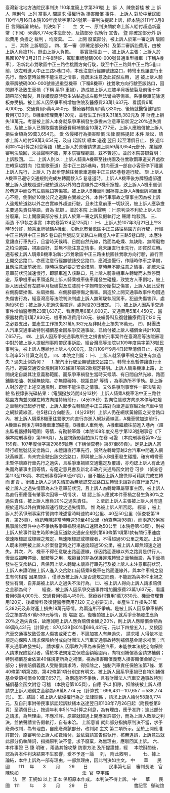 臺灣新北地方法院民事判決
110年度簡上字第261號
上  訴  人  陳詹碧桂
被 
上 訴
人  陳俐勻  
上列
當事人
間請求
侵權行為
損害賠償
事件，
上訴人
對於中華民國110年4月16日本院109年度訴字第124號第一審判決提起上訴，經本院於111年3月8日
言詞辯論
終結，判決如下： 
    主  文
一、原判決關於命上訴人給付超過新臺幣（下同）58萬8,774元本息部分，及該部分
假執行
宣告，
暨
除確定部分外
訴訟費用
負擔之
裁判
，均廢棄。
二、
上開
廢棄部分，被上訴人於第一審之訴
駁回
。
三、其餘
上訴駁回
。
四、第一審（除確定部分外）及第二審訴訟費用，由被上訴人負擔1%，餘由上訴人負擔。
    事實及理由
一、被上訴人主張：上訴人於民國107年3月21日上午8時許，駕駛車牌號碼000-000號普通重型機車（下稱A機車），沿新北市鶯歌區中正三路往桃園方向行駛，駛至中正三路與中正三路5巷口前，欲左轉進入中正三路5巷口時，本應注意行經無號誌路口，轉彎車應讓直行車先行，而依當時並無不能注意之情事，竟疏未注意及此貿然左轉，
適
被上訴人騎乘車牌號碼000-000號普通重型機車（下稱B機車）往鶯歌方向行駛至該路口，因閃避不及致生車禍（下稱
系爭
車禍），造成被上訴人左膝半月板破裂及前後十字韌帶部分斷裂，且後續復原時發生沾黏造成左膝無法彎曲等傷害。系爭機車前除泥板亦受損。被上訴人因系爭車禍增加住院及醫療費23萬1,637元、看護費6萬4,000元、交通費用5萬4,450元、醫療器材費用1萬7,830元、後續就醫復健相關費用7,120元，B機車修理費用120元，並發生工作損失31萬5,382元及
非
財產上損失18萬元。考量被上訴人本身就系爭車禍發生承擔未注意車前狀況之20%過失責任，及被上訴人已領取傷害醫療費用補償金10萬2,777元，上訴人應賠償被上訴人損失金額為59萬3,654元。
爰
依侵權行為損害賠償
法律
關係提起
本件
訴訟，請求上訴人給付59萬3,654元，及自
起訴狀
繕本
送達
翌日
起至清償日止，
按
週年利率5%計算之利息等語（被上訴人於原審請求逾上開59萬3,654元部分，業經原審判決駁回，未據聲明不服，非本院審理範圍，茲不贅述）。並於本院答辯聲明：上訴駁回。
二、上訴人則以：上訴人騎乘A機車至往桃園及往鶯歌兩車道交界處欲左轉穿越對向（往鶯歌車道）至中正三路5巷時，對向車道一部自小客車停下禮讓上訴人先行，上訴人
乃
起步穿越往鶯歌車道朝中正三路5巷巷道行駛。
詎
上訴人A機車已遵守交通規則完成左轉而駛入5 巷巷道時，上訴人A機車後方牌照處卻遭被上訴人違規超速行駛於道路以外的白實線外之B機車擦撞，致上訴人A機車側倒於巷道中而受有左肩脫臼等傷害。被上訴人B機車則因擦撞上訴人A機車牌照而重心不穩，側倒於10幾公尺之道路白實線之外。本件行車事故之肇事主因為被上訴人違規於道路以外之白實線外超速行駛，且未注意前車一切狀況，被上訴人應承擔主要過失責任等語，資為
抗辯
。並於本院
上訴聲明
：㈠原判決不利於上訴人部分廢棄。㈡上開廢棄部分被上訴人於第一審之訴及假執行之
聲請
均駁回。
三、
兩造
不爭執之事實（本院卷第124至125頁）：
㈠、上訴人於107年3月21日上午8時15分許，騎乘車牌號碼A機車，沿新北市鶯歌區中正三路往桃園方向行駛，行經中正三路與中正三路5 巷口前無號誌交叉路口左轉進入中正三路5巷口時，本應注意讓直行車先行，且當時天候晴、日間自然光線，路面為乾燥、無缺陷、無障礙物之柏油道路，視距良好，並無不能注意之情事，竟未讓直行車先行，即貿然左轉。適有被上訴人騎乘B機車沿新北市鶯歌區中正三路由桃園往鶯歌方向行駛，直行至上開交岔路口，亦應注意行經無號誌交岔路口，應減速慢行，作隨時停車之準備，且應注意車前狀況，隨時採取必要之安全措施，當時無不能注意之情事，卻疏未注意車前狀況減速慢行，即驅車進入該路口，見上訴人騎乘機車左轉彎而未煞停閃避，系爭機車前車頭遂與上訴人騎乘機車後車尾發生碰撞，致雙方人車倒地，被上訴人因此受有左膝半月板破裂及左膝前十字韌帶部分斷裂之傷害，上訴人因此受有右側胸壁挫傷、左肩挫傷、右側膝部擦傷之傷害。兩造於上開交通事故事件均因過失傷害行為，經臺灣高等法院判決判處上訴人無駕駛執照駕車，犯過失傷害罪，處拘役50日；被上訴人犯過失傷害罪，處拘役20日確定。
㈡、被上訴人因系爭交通事件增加醫療費23萬1,637元、看護費用6萬4,000元、交通費用5萬4,450元、醫療器材費用1萬7,830元、機車修理費用120元、後續骨科及復健醫療費用7,120 元之必要支出，並產生工作損失31萬5,382元及非財產上損失18萬元。
㈢、財團法人汽車交通事故特別補償基金因系爭交通事故，已給付被上訴人補償金共計10萬7,657元。
㈣、上訴人因系爭交通事故所生之損害於刑事案件在臺灣高等法院審理中對於被上訴人提起刑事附帶民事訴訟，經台灣高等法院以109年度易字第78號民事判決，被上訴人應給付上訴人4,000元，及自109年9月4日起至清償日止，按週年利率5%計算之利息。
四、本院之判斷：
㈠、上訴人就系爭車禍之發生有無過失？過失比例為何？
　⒈按汽車行駛至無號誌交岔路口，轉彎車應暫停讓直行車先行，道路交通安全規則第102條第1項第2款規定甚明。上訴人騎乘機車上路，上開規定自屬其注意義務範圍。而系爭車禍發生當時天候晴、有日間自然光線、路面鋪裝柏油、乾燥無缺陷、亦無障礙物、視距良好
等情
，為兩造所不爭執。是上訴人對於遵守上述交通規則，即無不能注意之情事。又依系爭刑事案件一審法院
勘驗
監視錄影光碟結果：（電腦撥放時間4分13秒）上訴人騎乘A機車沿中正三路往桃園方向並閃爍左轉方向燈持續前行，（4分28秒）對向往鶯歌方向原本停等紅燈之車輛均已起步行駛，上訴人起步左轉騎進中正三路對向車道並穿越2台汽車中間之網狀黃線區，往5巷口方向駛去，（4分29秒）上訴人仍在網狀黃線區之交岔路口內，被上訴人騎乘B機車往鶯歌方向直行亦進入網狀黃線區，A機車微加速前行，A機車右側後方與B機車車頭碰撞，B機車人車倒地，A機車繼續往前進入巷內（超出監視器攝錄範圍）等情，有勘驗筆錄（本院108年度交易字第123號刑事卷《下稱本院刑事卷》第166頁），及監視錄影翻拍照片在卷
可證
（本院刑事卷第157至159頁、107年度偵字第29866號卷《下稱偵查卷》第87至89頁）。足見上訴人當時行經無號誌交岔路口，未禮讓直行車先行，貿然左轉彎穿越2台汽車中間進入網狀黃線區，尚未完全駛出該交岔路口，即與被上訴人B機車發生碰撞，確有轉彎車未暫停讓直行車先行之過失，且系爭車禍經交通鑑定及覆議，亦均認上訴人有此過失而為肇事主因等情，有鑑定意見書及新北市政府交通局函文附卷
可參
（偵查卷第113至118頁、本院刑事卷第60至61頁），自不能因上訴人搶快即可藉詞完成左轉而
卸責
。衡諸上訴人之過失情節為無號誌交岔路口左轉彎未讓對向直行車先行，被上訴人之過失情節為未注意車前狀況，且上訴人為轉彎車屬肇事主因，被上訴人為直行車應僅有肇事次因等一切情狀，
堪
認上訴人應就本件車禍之發生負80%之過失責任，被上訴人應負20%之過失責任。
　⒉至於上訴人主張被上訴人另有違規於道路以外白實線超速行駛之過失情節。
惟
為被上訴人所否認。
經查
，被上訴人於系爭刑事案件警詢中陳述當時時速約40公里、40至50公里（偵查卷第19頁、第25頁）、偵訊時陳述當時時速30至40公里（偵查卷第98頁），而兩造於另案民事訴訟案件中亦不爭執系爭車禍現場路口速限為50公里（本院卷第43頁），則被上訴人於事件發生時即未違反道路交通安全規則第93條第1項第1款有關行車速度依速限標誌或標線之規定，無速限標誌或標線者，不得超過50公里之規定。上訴人既未證明被上訴人於案發當時之行車速度超過50公里，被上訴人即無超速之過失。其次，汽、機車不得任意駛出路面邊線，係因路面邊線以外之路肩是供行人、慢車或臨時停車、起駛等之用，規範目的非為保護違規轉彎之車輛而設，系爭車禍發生在交岔路口，且係因上訴人轉彎未讓直行車先行及被上訴人未注意車前狀況，上訴人未證明被上訴人進入交岔路口前騎乘B機車在路面邊線外，與本件車禍之發生有何相當
因果關係
，僅涉及被上訴人是否違規之問題，不能認為與本件車禍之發生有關，自非屬被上訴人之過失不法行為。
㈡、被上訴人得向上訴人請求賠償之金額為何？
　　經查，被上訴人因系爭交通事件增加醫療費23萬1,637元、看護費用6萬4,000元、交通費用5萬4,450元、醫療器材費用1萬7,830元、機車修理費用120元、後續骨科及復健醫療費用7,120 元之必要支出，並產生工作損失31萬5,382元及非財產上損失18萬元等情，為兩造所不爭執。是被上訴人因系爭車禍所受之損害為87萬539元等情，應
堪認
定。復審酌被上訴人就系爭車禍發生應負20%之過失責任，故應減輕上訴人應負賠償金額之20%，則上訴人應賠償金額為69萬6,431元（計算式：870,53980%＝696,431元，元以下四捨五入）。又按因汽車交通事故致受害人傷害或死亡者，不論加害人有無過失，
請求權
人得依本法規定向保險人請求保險給付或向財團法人汽車交通事故特別補償基金請求補償；汽車交通事故發生時，
請求權人
因事故汽車為未保險汽車，未能依本法規定向保險人請求保險給付者，得於本法規定之保險金額範圍內，向特別補償基金請求補償；特別補償基金依第40條規定所為之補償，視為損害賠償義務人損害賠償金額之一部分；損害賠償義務人受賠償請求時，得扣除之，強制汽車責任保險法第7條、第40條第1項第2款、第42條第1項分別定有明文。被上訴人因系爭車禍已自特別補償基金受領補償金10萬7,657元，為兩造所不爭執，且有財團法人汽車交通事故特別補償基金函文附卷
可稽
（本院卷第105頁），自應
予以
扣除，扣除後被上訴人得請求上訴人賠償之金額為58萬8,774 元（計算式：696,431－107,657 ＝588,774元）。
五、結論：被上訴人依侵權行為之
法律關係
，請求上訴人給付58萬8,774元，及自刑事附帶民事訴訟起訴狀繕本送達翌日即108年7月26日起（附民卷第9頁）至清償日止，按週年利率5%%計算之利息，為有理由，應予准許；逾此部分之請求，為無理由，不應准許。原審就超過上開應准許部分，而為上訴人敗訴之判決，並依聲請宣告假執行，自有未洽。
上訴意旨
就此部分指摘原判決不當，求予廢棄改判，為有理由，自應廢棄該部分，改判如
主文
第二項所示。至於上開應准許部分，原審判命上訴人如數給付，並依聲請宣告假執行，核無違誤，上訴意旨就此部分仍執陳詞，指摘原判決不當，求予廢棄，為無理由，應駁回其上訴。
六、本件事證
已
臻
明確
，兩造其餘攻擊
防禦方法
及所提證據，經
    本院斟酌後，認為與本件判決結果不生影響，爰不予逐一論
    列，
附此敘明
。　　 
七、據上論結，本件上訴為一部有理由，一部無理由，因此判決如主文。
中　　華　　民　　國　　111 　年　　3 　　月　　29　　日
                民事第七庭    審判長法　官  陳映如
　　　　　　　　　                  法  官  李宇銘
　　　　　　　　　                  法　官  王婉如
以上
正本
係照原本作成。
本判決不得上訴。
中　　華　　民　　國　111 　　年　　3 　　月　　29　　日
                                    
書記官
  鄔琬誼